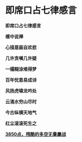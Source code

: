 即席口占七律感言
====



**即席口占七律感言**

**缠中说禅**

**心描意画自欢悲**

**几许贪嗔几许疑**

**一榻糊涂难得梦**

**百年忧患易成诗**

**风扬虎啸龙吟处**

**云涌水穷山尽时**

**今古纵横天地气**

**红尘滚滚死生之**

[**3850点，残酷的多空无量鏖战**](http://blog.sina.com.cn/u/486e105c01000bm5)

[](http://blog.sina.com.cn/u/486e105c01000bld)

